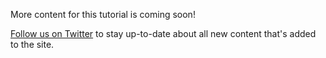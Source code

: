 More content for this tutorial is coming soon! 

[Follow us on Twitter](https://twitter.com/graphcool) to stay up-to-date about all new content that's added to the site.

